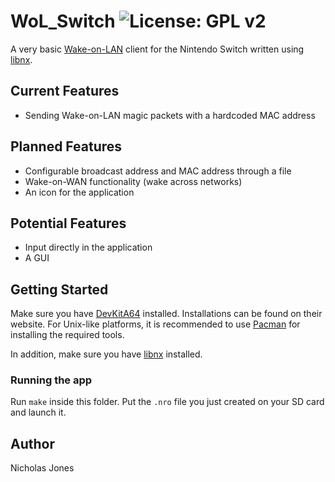 # WoL_Switch ![License: GPL v2](https://img.shields.io/badge/License-GPL%20v2-blue.svg)

A very basic [Wake-on-LAN](https://en.wikipedia.org/wiki/Wake-on-LAN) client for the Nintendo Switch written using [libnx](https://github.com/switchbrew/libnx). 

## Current Features

* Sending Wake-on-LAN magic packets with a hardcoded MAC address

## Planned Features

* Configurable broadcast address and MAC address through a file 
* Wake-on-WAN functionality (wake across networks)
* An icon for the application

## Potential Features 

* Input directly in the application
* A GUI 

## Getting Started

Make sure you have [DevKitA64](https://devkitpro.org/) installed. Installations can be found on their website.
For Unix-like platforms, it is recommended to use [Pacman](https://github.com/devkitPro/pacman) for installing the
required tools.

In addition, make sure you have [libnx](https://github.com/switchbrew/libnx) installed. 

### Running the app

Run `make` inside this folder. Put the `.nro` file you just created on your SD card and launch it.

## Author

Nicholas Jones
